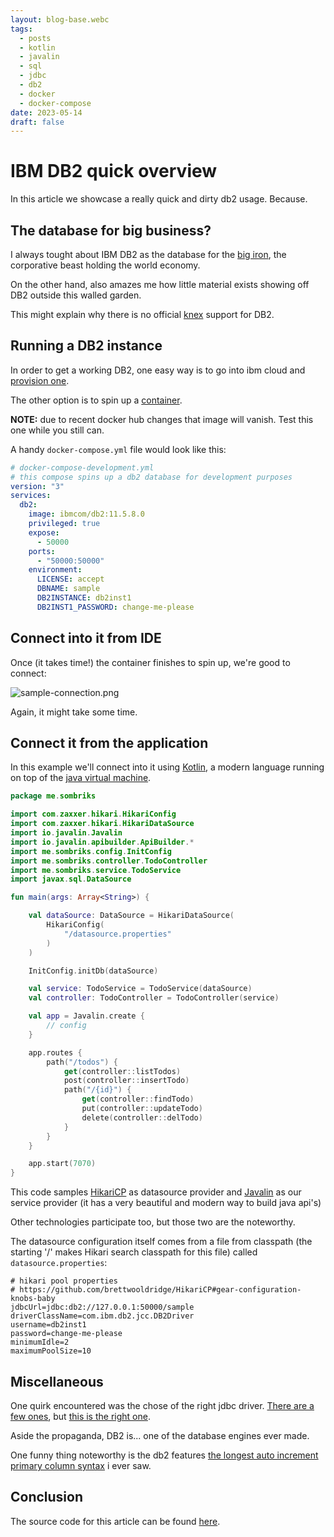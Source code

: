 ```yaml
---
layout: blog-base.webc
tags:
  - posts
  - kotlin
  - javalin
  - sql
  - jdbc
  - db2
  - docker
  - docker-compose
date: 2023-05-14
draft: false
---
```

# IBM DB2 quick overview

In this article we showcase a really quick and dirty db2 usage. Because.

## The database for big business?

I always tought about IBM DB2 as the database for the
[big iron](https://www.youtube.com/watch?v=H_hRcidYj4Y), the corporative beast
holding the world economy.

On the other hand, also amazes me how little material exists showing off DB2
outside this walled garden.

This might explain why there is no official [knex](https://knexjs.org/) support
for DB2.

## Running a DB2 instance

In order to get a working DB2, one easy way is to go into ibm cloud and
[provision one](https://www.ibm.com/br-pt/cloud/db2-on-cloud).

The other option is to spin up a [container](https://hub.docker.com/r/ibmcom/db2).

**NOTE:** due to recent docker hub changes that image will vanish. Test this one
while you still can.

A handy `docker-compose.yml` file would look like this:

```yml
# docker-compose-development.yml
# this compose spins up a db2 database for development purposes
version: "3"
services:
  db2:
    image: ibmcom/db2:11.5.8.0
    privileged: true
    expose:
      - 50000
    ports:
      - "50000:50000"
    environment:
      LICENSE: accept
      DBNAME: sample
      DB2INSTANCE: db2inst1
      DB2INST1_PASSWORD: change-me-please
```

## Connect into it from IDE

Once (it takes time!) the container finishes to spin up, we're good to connect:

![sample-connection.png](/assets/post-pics/0052-ibm-db2-quick-overview/sample-connection.png)

Again, it might take some time.

## Connect it from the application

In this example we'll connect into it using [Kotlin](https://kotlinlang.org/), a
modern language running on top of the
[java virtual machine](https://www.oracle.com/java/technologies/downloads/).

```kotlin
package me.sombriks

import com.zaxxer.hikari.HikariConfig
import com.zaxxer.hikari.HikariDataSource
import io.javalin.Javalin
import io.javalin.apibuilder.ApiBuilder.*
import me.sombriks.config.InitConfig
import me.sombriks.controller.TodoController
import me.sombriks.service.TodoService
import javax.sql.DataSource

fun main(args: Array<String>) {

    val dataSource: DataSource = HikariDataSource(
        HikariConfig(
            "/datasource.properties"
        )
    )

    InitConfig.initDb(dataSource)

    val service: TodoService = TodoService(dataSource)
    val controller: TodoController = TodoController(service)

    val app = Javalin.create {
        // config
    }

    app.routes {
        path("/todos") {
            get(controller::listTodos)
            post(controller::insertTodo)
            path("/{id}") {
                get(controller::findTodo)
                put(controller::updateTodo)
                delete(controller::delTodo)
            }
        }
    }

    app.start(7070)
}
```

This code samples [HikariCP](https://github.com/brettwooldridge/HikariCP) as
datasource provider and [Javalin](https://javalin.io/) as our service provider
(it has a very beautiful and modern way to build java api's)

Other technologies participate too, but those two are the noteworthy.

The datasource configuration itself comes from a file from classpath (the
starting '/' makes Hikari search classpath for this file) called
`datasource.properties`:

```properties
# hikari pool properties
# https://github.com/brettwooldridge/HikariCP#gear-configuration-knobs-baby
jdbcUrl=jdbc:db2://127.0.0.1:50000/sample
driverClassName=com.ibm.db2.jcc.DB2Driver
username=db2inst1
password=change-me-please
minimumIdle=2
maximumPoolSize=10
```

## Miscellaneous

One quirk encountered was the chose of the right jdbc driver.
[There are a few ones](https://mvnrepository.com/search?q=db2&d=com.ibm), but
[this is the right one](https://mvnrepository.com/artifact/com.ibm.db2/jcc).

Aside the propaganda, DB2 is... one of the database engines ever made.

One funny thing noteworthy is the db2 features
[the longest auto increment primary column syntax](https://stackoverflow.com/questions/13466347/how-to-auto-increment-in-db2/13467539?stw=2#13467539)
i ever saw.

## Conclusion

The source code for this article can be found
[here](https://github.com/sombriks/sample-kotlin-db2).
